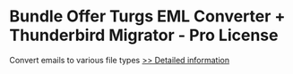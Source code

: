 # Bundle Offer Turgs EML Converter + Thunderbird Migrator - Pro License
Convert emails to various file types
[>> Detailed information](https://secure.shareit.com/shareit/product.html?productid=301006962&affiliateid=200057808)